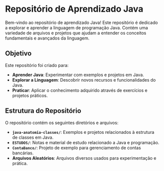 # Repositório de Aprendizado Java

Bem-vindo ao repositório de aprendizado Java! Este repositório é dedicado a explorar e aprender a linguagem de programação Java. Contém uma variedade de arquivos e projetos que ajudam a entender os conceitos fundamentais e avançados da linguagem.

## Objetivo

Este repositório foi criado para:
- **Aprender Java**: Experimentar com exemplos e projetos em Java.
- **Explorar a Linguagem**: Descobrir novos recursos e funcionalidades do Java.
- **Praticar**: Aplicar o conhecimento adquirido através de exercícios e projetos práticos.

## Estrutura do Repositório

O repositório contém os seguintes diretórios e arquivos:
- **`java-anatomia-classes/`**: Exemplos e projetos relacionados à estrutura de classes em Java.
- **`ESTUDOS/`**: Notas e material de estudo relacionado a Java e programação.
- **`ContaBanco/`**: Projeto de exemplo para gerenciamento de contas bancárias.
- **Arquivos Aleatórios**: Arquivos diversos usados para experimentação e prática.



